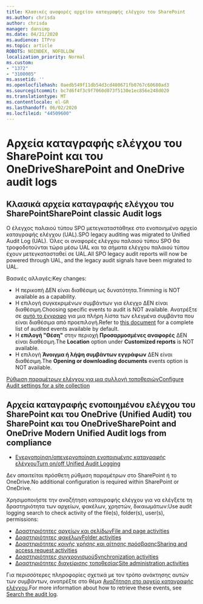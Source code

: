 ```yaml
---
title: Κλασικές αναφορές αρχείου καταγραφής ελέγχου του SharePoint
ms.author: chrisda
author: chrisda
manager: dansimp
ms.date: 04/21/2020
ms.audience: ITPro
ms.topic: article
ROBOTS: NOINDEX, NOFOLLOW
localization_priority: Normal
ms.custom:
- "1372"
- "3100005"
ms.assetid: ''
ms.openlocfilehash: 0aedb549f11db54d3cd480671fb0767c60680ad3
ms.sourcegitcommit: bc7d6f4f3c9f7060d073f5130e1ec856e248d020
ms.translationtype: MT
ms.contentlocale: el-GR
ms.lasthandoff: 06/02/2020
ms.locfileid: "44509600"
---
```

# <a name="sharepoint-and-onedrive-audit-logs"></a><span data-ttu-id="dd3d4-102">Αρχεία καταγραφής ελέγχου του SharePoint και του OneDrive</span><span class="sxs-lookup"><span data-stu-id="dd3d4-102">SharePoint and OneDrive audit logs</span></span>

## <a name="sharepoint-classic-audit-logs"></a><span data-ttu-id="dd3d4-103">Κλασικά αρχεία καταγραφής ελέγχου του SharePoint</span><span class="sxs-lookup"><span data-stu-id="dd3d4-103">SharePoint classic Audit logs</span></span>

<span data-ttu-id="dd3d4-104">Ο έλεγχος παλαιού τύπου SPO μετεγκαταστάθηκε στο ενοποιημένο αρχείο καταγραφής ελέγχου (UAL).</span><span class="sxs-lookup"><span data-stu-id="dd3d4-104">SPO legacy auditing was migrated to Unified Audit Log (UAL).</span></span> <span data-ttu-id="dd3d4-105">Όλες οι αναφορές ελέγχου παλαιού τύπου SPO θα τροφοδοτούνται τώρα μέσω UAL και τα σήματα ελέγχου παλαιού τύπου έχουν μετεγκατασταθεί σε UAL.</span><span class="sxs-lookup"><span data-stu-id="dd3d4-105">All SPO legacy audit reports will now be powered through UAL, and the legacy audit signals have been migrated to UAL.</span></span>

<span data-ttu-id="dd3d4-106">Βασικές αλλαγές:</span><span class="sxs-lookup"><span data-stu-id="dd3d4-106">Key changes:</span></span>

* <span data-ttu-id="dd3d4-107">Η περικοπή ΔΕΝ είναι διαθέσιμη ως δυνατότητα.</span><span class="sxs-lookup"><span data-stu-id="dd3d4-107">Trimming is NOT available as a capability.</span></span>
* <span data-ttu-id="dd3d4-108">Η επιλογή συγκεκριμένων συμβάντων για έλεγχο ΔΕΝ είναι διαθέσιμη.</span><span class="sxs-lookup"><span data-stu-id="dd3d4-108">Choosing specific events to audit is NOT available.</span></span> <span data-ttu-id="dd3d4-109">Ανατρέξτε σε [αυτό το έγγραφο](https://docs.microsoft.com/microsoft-365/compliance/search-the-audit-log-in-security-and-compliance) για μια πλήρη λίστα των ελεγμένα συμβάντα που είναι διαθέσιμα από προεπιλογή.</span><span class="sxs-lookup"><span data-stu-id="dd3d4-109">Refer to [this document](https://docs.microsoft.com/microsoft-365/compliance/search-the-audit-log-in-security-and-compliance) for a complete list of audited events available by default.</span></span>
* <span data-ttu-id="dd3d4-110">Η **επιλογή "Θέση"** στην περιοχή **Προσαρμοσμένες αναφορές** ΔΕΝ είναι διαθέσιμη.</span><span class="sxs-lookup"><span data-stu-id="dd3d4-110">The **Location** option under **Customized reports** is NOT available.</span></span>
* <span data-ttu-id="dd3d4-111">Η επιλογή **Άνοιγμα ή λήψη συμβάντων εγγράφων** ΔΕΝ είναι διαθέσιμη.</span><span class="sxs-lookup"><span data-stu-id="dd3d4-111">The **Opening or downloading documents** events option is NOT available.</span></span>

[<span data-ttu-id="dd3d4-112">Ρύθμιση παραμέτρων ελέγχου για μια συλλογή τοποθεσιών</span><span class="sxs-lookup"><span data-stu-id="dd3d4-112">Configure Audit settings for a site collection</span></span>](https://support.office.com/article/Configure-audit-settings-for-a-site-collection-A9920C97-38C0-44F2-8BCB-4CF1E2AE22D2)

## <a name="sharepoint-and-onedrive-modern-unified-audit-logs-from-compliance"></a><span data-ttu-id="dd3d4-113">Αρχεία καταγραφής ενοποιημένου ελέγχου του SharePoint και του OneDrive (Unified Audit) του SharePoint και του OneDrive</span><span class="sxs-lookup"><span data-stu-id="dd3d4-113">SharePoint and OneDrive Modern Unified Audit logs from compliance</span></span>

* [<span data-ttu-id="dd3d4-114">Ενεργοποίηση/απενεργοποίηση ενοποιημένης καταγραφής ελέγχου</span><span class="sxs-lookup"><span data-stu-id="dd3d4-114">Turn on/off Unified Audit Logging</span></span>](https://docs.microsoft.com/microsoft-365/compliance/turn-audit-log-search-on-or-off) 

<span data-ttu-id="dd3d4-115">Δεν απαιτείται πρόσθετη ρύθμιση παραμέτρων στο SharePoint ή το OneDrive.</span><span class="sxs-lookup"><span data-stu-id="dd3d4-115">No additional configuration is required within SharePoint or OneDrive.</span></span>

<span data-ttu-id="dd3d4-116">Χρησιμοποιήστε την αναζήτηση καταγραφής ελέγχου για να ελέγξετε τη δραστηριότητα των αρχείων, φακέλων, χρηστών, δικαιωμάτων:</span><span class="sxs-lookup"><span data-stu-id="dd3d4-116">Use audit logging search to check activity of the file(s), folder(s), user(s), permissions:</span></span>

* [<span data-ttu-id="dd3d4-117">Δραστηριότητες αρχείων και σελίδων</span><span class="sxs-lookup"><span data-stu-id="dd3d4-117">File and page activities</span></span>](https://docs.microsoft.com/microsoft-365/compliance/search-the-audit-log-in-security-and-compliance)
* [<span data-ttu-id="dd3d4-118">Δραστηριότητες φακέλων</span><span class="sxs-lookup"><span data-stu-id="dd3d4-118">Folder activities</span></span>](https://docs.microsoft.com/microsoft-365/compliance/search-the-audit-log-in-security-and-compliance#folder-activities)
* [<span data-ttu-id="dd3d4-119">Δραστηριότητες κοινής χρήσης και αίτησης πρόσβασης</span><span class="sxs-lookup"><span data-stu-id="dd3d4-119">Sharing and access request activities</span></span>](https://docs.microsoft.com/microsoft-365/compliance/search-the-audit-log-in-security-and-compliance#sharing-and-access-request-activities)
* [<span data-ttu-id="dd3d4-120">Δραστηριότητες συγχρονισμού</span><span class="sxs-lookup"><span data-stu-id="dd3d4-120">Synchronization activities</span></span>](https://docs.microsoft.com/microsoft-365/compliance/search-the-audit-log-in-security-and-compliance#synchronization-activities)
* [<span data-ttu-id="dd3d4-121">Δραστηριότητες διαχείρισης τοποθεσίας</span><span class="sxs-lookup"><span data-stu-id="dd3d4-121">Site administration activities</span></span>](https://docs.microsoft.com/microsoft-365/compliance/search-the-audit-log-in-security-and-compliance#site-administration-activities)

<span data-ttu-id="dd3d4-122">Για περισσότερες πληροφορίες σχετικά με τον τρόπο ανάκτησης αυτών των συμβάντων, ανατρέξτε στο θέμα [Αναζήτηση στο αρχείο καταγραφής ελέγχου](https://docs.microsoft.com/microsoft-365/compliance/search-the-audit-log-in-security-and-compliance#search-the-audit-log).</span><span class="sxs-lookup"><span data-stu-id="dd3d4-122">For more information about how to retrieve these events, see [Search the audit log](https://docs.microsoft.com/microsoft-365/compliance/search-the-audit-log-in-security-and-compliance#search-the-audit-log).</span></span>
